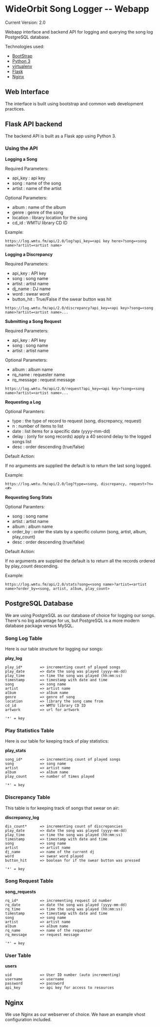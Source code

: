 # WideOrbit Song Logger -- Webapp

Current Version: 2.0

Webapp interface and backend API for logging and querying the song log PostgreSQL database.

Technologies used:

- [BootStrap](https://getbootstrap.com/)
- [Python 3](https://www.python.org/)
- [virtualenv](https://virtualenv.pypa.io/en/latest/)
- [Flask](https://palletsprojects.com/p/flask/)
- [Nginx](https://nginx.org/en/)

## Web Interface

The interface is built using bootstrap and common web development practices.

## Flask API backend

The backend API is built as a Flask app using Python 3.

### Using the API

**Logging a Song**

Required Parameters:

- api_key   : api key
- song      : name of the song
- artist    : name of the artist

Optional Parameters:

- album     : name of the album
- genre     : genre of the song
- location  : library location for the song
- cd_id     : WMTU library CD ID

Example:

```text
https://log.wmtu.fm/api/2.0/log?api_key=<api key here>?song=<song name>?artist=<artist name>
```

**Logging a Discrepancy**

Required Parameters:

- api_key       : API key
- song          : song name
- artist        : artist name
- dj_name       : DJ name
- word          : swear word
- button_hit    : True/False if the swear button was hit

```text
https://log.wmtu.fm/api/2.0/discrepancy?api_key=<api key>?song=<song name>?artist=<artist name>...
```

**Submitting a Song Request**

Required Parameters:

- api_key       : API key
- song          : song name
- artist        : artist name

Optional Parameters:

- album         : album name
- rq_name       : requester name
- rq_message    : request message

```text
https://log.wmtu.fm/api/2.0/request?api_key=<api key>?song=<song name>?artist=<artist name>...
```

**Requesting a Log**

Optional Paramters:

- type  : the type of record to request (song, discrepancy, request)
- n     : number of items to list
- date  : list items for a specific date (yyyy-mm-dd)
- delay : (only for song records) apply a 40 second delay to the logged songs list
- desc  : order descending (true/false)

Default Action:

If no arguments are supplied the default is to return the last song logged.

Example:

```text
https://log.wmtu.fm/api/2.0/log?type=<song, discrepancy, request>?n=<#>
```

**Requesting Song Stats**

Optional Paramters:

- song      : song name
- artist    : artist name
- album     : album name
- order_by  : order the stats by a specific column (song, artist, album, play_count)
- desc      : order descending (true/false)

Default Action:

If no arguments are supplied the default is to return all the records ordered by play_count descending.

Example:

```text
https://log.wmtu.fm/api/2.0/stats?song=<song name>?artist=<artist name>?order_by=<song, artist, album, play_count>
```

## PostgreSQL Database

We are using PostgreSQL as our database of choice for logging our songs. There's no big advantage for us, but PostgreSQL is a more modern database package versus MySQL.

### Song Log Table

Here is our table structure for logging our songs:

**play_log**

```text
play_id*        => incrementing count of played songs
play_date       => date the song was played (yyyy-mm-dd)
play_time       => time the song was played (hh:mm:ss)
timestamp       => timestamp with date and time
song            => song name
artist          => artist name
album           => album name
genre           => genre of song
location        => library the song came from
cd_id           => WMTU library CD ID
artwork         => url for artwork

'*' = key
```

### Play Statistics Table

Here is our table for keeping track of play statistics:

**play_stats**

```text
song_id*        => incrementing count of played songs
song            => song name
artist          => artist name
album           => album name
play_count      => number of times played

'*' = key
```

### Discrepancy Table

This table is for keeping track of songs that swear on air:

**discrepancy_log**

```text
dis_count*      => incrementing count of discrepancies
play_date       => date the song was played (yyyy-mm-dd)
play_time       => time the song was played (hh:mm:ss)
timestamp       => timestamp with date and time
song            => song name
artist          => artist name
dj_name         => name of the current dj
word            => swear word played
button_hit      => boolean for if the swear button was pressed

'*' = key
```

### Song Request Table

**song_requests**

```text
rq_id*          => incrementing request id number
rq_date         => date the song was played (yyyy-mm-dd)
rq_time         => time the song was played (hh:mm:ss)
timestamp       => timestamp with date and time
song            => song name
artist          => artist name
album           => album name
rq_name         => name of the requester
rq_message      => request message

'*' = key
```

### User Table

**users**

```text
uid             => User ID number (auto incrementing)
username        => username
password        => password
api_key         => api key for access to resources
```

## Nginx

We use Nginx as our webserver of choice. We have an example vhost configuration included.

